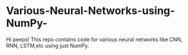 # Various-Neural-Networks-using-NumPy-
Hi peeps! This repo contains code for various neural networks like CNN, RNN, LSTM,etc using just NumPy.
